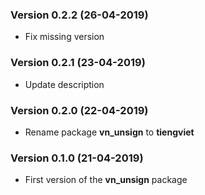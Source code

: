 ### Version 0.2.2 (26-04-2019)
- Fix missing version

### Version 0.2.1 (23-04-2019)
- Update description

### Version 0.2.0 (22-04-2019)
- Rename package **vn_unsign** to **tiengviet**

### Version 0.1.0 (21-04-2019)
- First version of the **vn_unsign** package
